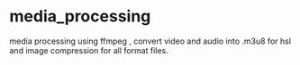 # media_processing
media processing using ffmpeg , convert video and audio into .m3u8  for hsl and image compression for all format files.
